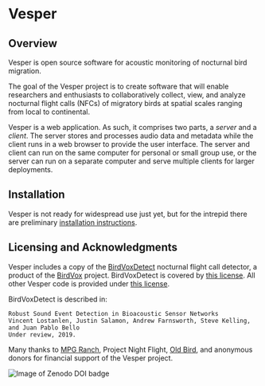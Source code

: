 Vesper
======

## Overview

Vesper is open source software for acoustic monitoring of nocturnal bird migration.

The goal of the Vesper project is to create software that will enable researchers and enthusiasts to collaboratively collect, view, and analyze nocturnal flight calls (NFCs) of migratory birds at spatial scales ranging from local to continental.

Vesper is a web application. As such, it comprises two parts, a *server* and a *client*. The server stores and processes audio data and metadata while the client runs in a web browser to provide the user interface. The server and client can run on the same computer for personal or small group use, or the server can run on a separate computer and serve multiple clients for larger deployments.

## Installation
Vesper is not ready for widespread use just yet, but for the intrepid there are preliminary [installation instructions](https://github.com/HaroldMills/Vesper/wiki/Installing-Vesper).

## Licensing and Acknowledgments

Vesper includes a copy of the [BirdVoxDetect](https://github.com/BirdVox/birdvoxdetect) nocturnal flight call detector, a product of the [BirdVox](https://wp.nyu.edu/birdvox/) project. BirdVoxDetect is covered by [this license](https://github.com/BirdVox/birdvoxdetect/blob/master/LICENSE). All other Vesper code is provided under [this license](https://github.com/HaroldMills/Vesper/blob/master/LICENSE).

BirdVoxDetect is described in:

    Robust Sound Event Detection in Bioacoustic Sensor Networks
    Vincent Lostanlen, Justin Salamon, Andrew Farnsworth, Steve Kelling, and Juan Pablo Bello
    Under review, 2019.

Many thanks to [MPG Ranch](http://mpgranch.com), Project Night Flight, [Old Bird](http://oldbird.org), and anonymous donors for financial support of the Vesper project.

![Image of Zenodo DOI badge](https://zenodo.org/badge/DOI/10.5281/zenodo.1020572.svg)
